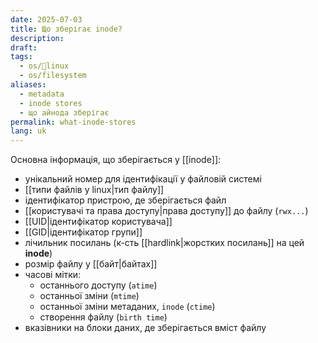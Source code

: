 ```yaml
---
date: 2025-07-03
title: Що зберігає inode?
description: 
draft: 
tags:
  - os/🐧linux
  - os/filesystem
aliases:
  - metadata
  - inode stores
  - що айнода зберігає
permalink: what-inode-stores
lang: uk
---
```


Основна інформація, що зберігається у [[inode]]:

- унікальний номер для ідентифікації у файловій системі
- [[типи файлів у linux|тип файлу]]
- ідентифікатор пристрою, де зберігається файл
- [[користувачі та права доступу|права доступу]] до файлу (`rwx...`)
- [[UID|ідентифікатор користувача]]
- [[GID|ідентифікатор групи]]
- лічильник посилань (к-сть [[hardlink|жорстких посилань]] на цей **inode**)
- розмір файлу у [[байт|байтах]]
- часові мітки:
	- останнього доступу (`atime`)
	- останньої зміни (`mtime`)
	- останньої зміни метаданих, `inode` (`ctime`)
	- створення файлу (`birth time`)
- вказівники на блоки даних, де зберігається вміст файлу
